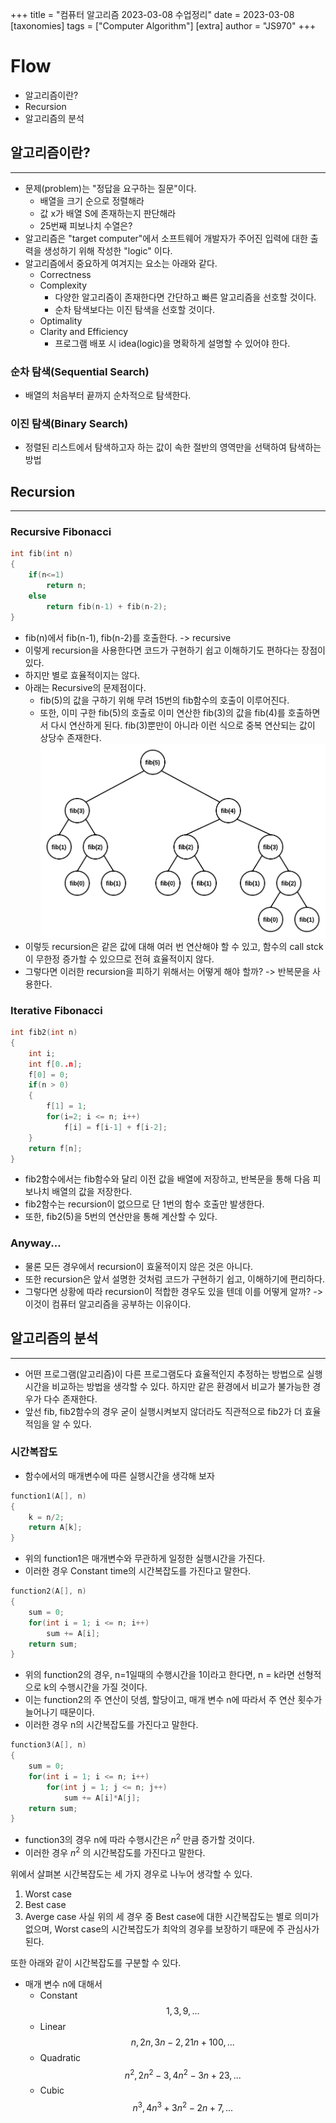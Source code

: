 +++
title = "컴퓨터 알고리즘 2023-03-08 수업정리"
date = 2023-03-08
[taxonomies]
tags = ["Computer Algorithm"]
[extra]
author = "JS970"
+++
# Flow
- 알고리즘이란?
- Recursion
- 알고리즘의 분석

## 알고리즘이란?
---
- 문제(problem)는 "정답을 요구하는 질문"이다.
	- 배열을 크기 순으로 정렬해라
	- 값 x가 배열 S에 존재하는지 판단해라
	- 25번째 피보나치 수열은?
- 알고리즘은 "target computer"에서 소프트웨어 개발자가 주어진 입력에 대한 출력을 생성하기 위해 작성한 "logic" 이다.
- 알고리즘에서 중요하게 여겨지는 요소는 아래와 같다.
	- Correctness
	- Complexity
		- 다양한 알고리즘이 존재한다면 간단하고 빠른 알고리즘을 선호할 것이다.
		- 순차 탐색보다는 이진 탐색을 선호할 것이다.
	- Optimality
	- Clarity and Efficiency
		- 프로그램 배포 시 idea(logic)을 명확하게 설명할 수 있어야 한다.

### 순차 탐색(Sequential Search)
- 배열의 처음부터 끝까지 순차적으로 탐색한다.

### 이진 탐색(Binary Search)
- 정렬된 리스트에서 탐색하고자 하는 값이 속한 절반의 영역만을 선택하여 탐색하는 방법

## Recursion
---
### Recursive Fibonacci
```c++
int fib(int n)
{
	if(n<=1)
		return n;
	else
		return fib(n-1) + fib(n-2);
}
```
- fib(n)에서 fib(n-1), fib(n-2)를 호출한다. -> recursive
- 이렇게 recursion을 사용한다면 코드가 구현하기 쉽고 이해하기도 편하다는 장점이 있다.
- 하지만 별로 효율적이지는 않다.
- 아래는 Recursive의 문제점이다.
	- fib(5)의 값을 구하기 위해 무려 15번의 fib함수의 호출이 이루어진다.
	- 또한, 이미 구한 fib(5)의 호출로 이미 연산한 fib(3)의 값을 fib(4)를 호출하면서 다시 연산하게 된다. fib(3)뿐만이 아니라 이런 식으로 중복 연산되는 값이 상당수 존재한다.
![fibonacci_recursion](/image/Algorithm/fibonacci_recursion.png)
- 이렇듯 recursion은 같은 값에 대해 여러 번 연산해야 할 수 있고, 함수의 call stck이 무한정 증가할 수 있으므로 전혀 효율적이지 않다.
- 그렇다면 이러한 recursion을 피하기 위해서는 어떻게 해야 할까? -> 반복문을 사용한다.

### Iterative Fibonacci
```c++
int fib2(int n)
{
	int i;
	int f[0..n];
	f[0] = 0;
	if(n > 0)
	{
		f[1] = 1;
		for(i=2; i <= n; i++)
			f[i] = f[i-1] + f[i-2];
	}
	return f[n];
}
```
- fib2함수에서는 fib함수와 달리 이전 값을 배열에 저장하고, 반복문을 통해 다음 피보나치 배열의 값을 저장한다.
- fib2함수는 recursion이 없으므로 단 1번의 함수 호출만 발생한다.
- 또한, fib2(5)을 5번의 연산만을 통해 계산할 수 있다.

### Anyway...
- 물론 모든 경우에서 recursion이 효울적이지 않은 것은 아니다.
- 또한 recursion은 앞서 설명한 것처럼 코드가 구현하기 쉽고, 이해하기에 편리하다.
- 그렇다면 상황에 따라 recursion이 적합한 경우도 있을 텐데 이를 어떻게 알까?
	-> 이것이 컴퓨터 알고리즘을 공부하는 이유이다.

## 알고리즘의 분석
---
- 어떤 프로그램(알고리즘)이 다른 프로그램도다 효율적인지 추정하는 방법으로 실행 시간을 비교하는 방법을 생각할 수 있다. 하지만 같은 환경에서 비교가 불가능한 경우가 다수 존재한다.
- 앞선 fib, fib2함수의 경우 굳이 실행시켜보지 않더라도 직관적으로 fib2가 더 효율적임을 알 수 있다.

### 시간복잡도
- 함수에서의 매개변수에 따른 실행시간을 생각해 보자
```c++
function1(A[], n)
{
	k = n/2;
	return A[k];
}
```
- 위의 function1은 매개변수와 무관하게 일정한 실행시간을 가진다.
- 이러한 경우 Constant time의 시간복잡도를 가진다고 말한다.
```c++
function2(A[], n)
{
	sum = 0;
	for(int i = 1; i <= n; i++)
		sum += A[i];
	return sum;
}
```
- 위의 function2의 경우, n=1일때의 수행시간을 1이라고 한다면, n = k라면 선형적으로 k의 수행시간을 가질 것이다.
- 이는 function2의 주 연산이 덧셈, 할당이고, 매개 변수 n에 따라서 주 연산 횟수가 늘어나기 때문이다.
- 이러한 경우 n의 시간복잡도를 가진다고 말한다.
```c++
function3(A[], n)
{
	sum = 0;
	for(int i = 1; i <= n; i++)
		for(int j = 1; j <= n; j++)
			sum += A[i]*A[j];
	return sum;
}
```
- function3의 경우 n에 따라 수행시간은 $n^2$ 만큼 증가할 것이다.
- 이러한 경우 $n^2$ 의 시간복잡도를 가진다고 말한다.

위에서 살펴본 시간복잡도는 세 가지 경우로 나누어 생각할 수 있다.
1. Worst case
2. Best case
3. Averge case
사실 위의 세 경우 중 Best case에 대한 시간복잡도는 별로 의미가 없으며, Worst case의 시간복잡도가 최악의 경우를 보장하기 때문에 주 관심사가 된다.

또한 아래와 같이 시간복잡도를 구분할 수 있다.
- 매개 변수 n에 대해서
	- Constant$$ 1, 3, 9, ...$$
	- Linear$$n, 2n, 3n-2, 21n+100, ... $$
	- Quadratic$$n^2, 2n^2-3, 4n^2-3n+23, ... $$
	- Cubic $$n^3 , 4n^3+3n^2-2n+7, ...$$